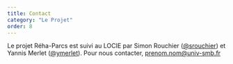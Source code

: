 ```yaml
---
title: Contact
category: "Le Projet"
order: 8
---
```


Le projet Réha-Parcs est suivi au LOCIE par Simon Rouchier ([@srouchier](https://github.com/srouchier)) et Yannis Merlet ([@ymerlet](https://github.com/ymerlet)). 
Pour nous contacter, prenom.nom@univ-smb.fr

